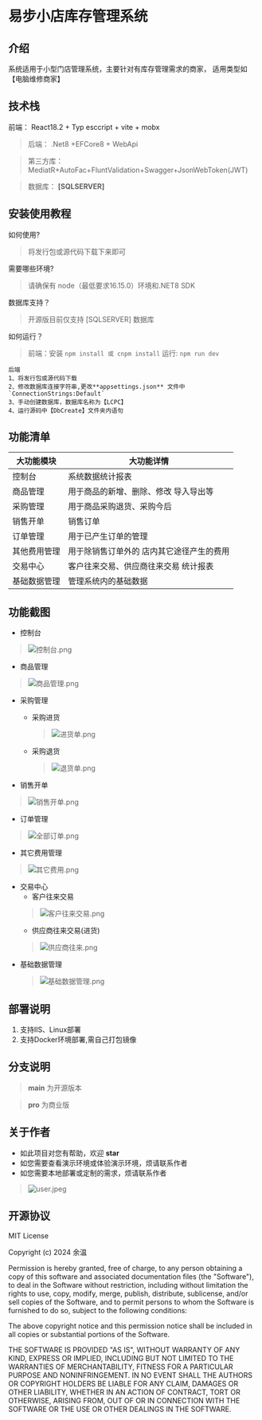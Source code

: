 # 易步小店库存管理系统

## 介绍
 系统适用于小型门店管理系统，主要针对有库存管理需求的商家，
适用类型如【电脑维修商家】

## 技术栈
> 
前端： React18.2 + Typ
esccript + vite + mobx 

> 后端： .Net8 +EFCore8 + WebApi

> 第三方库：MediatR+AutoFac+FluntValidation+Swagger+JsonWebToken(JWT)

> 数据库：   **[SQLSERVER]** 

## 安装使用教程
如何使用?
>将发行包或源代码下载下来即可

需要哪些环境?
>请确保有 node（最低要求16.15.0）环境和.NET8 SDK

数据库支持？

> 开源版目前仅支持 [SQLSERVER] 数据库 


如何运行？
> 前端：安装 `npm install 或 cnpm install` 运行: `npm run dev`

```
后端
1、将发行包或源代码下载
2、修改数据库连接字符串,更改**appsettings.json** 文件中`ConnectionStrings:Default`
3、手动创建数据库，数据库名称为【LCPC】
4、运行源码中【DbCreate】文件夹内语句
```


## 功能清单
| 大功能模块  | 大功能详情               | 
|--------|---------------------|
| 控制台    | 系统数据统计报表            |
| 商品管理   | 用于商品的新增、删除、修改 导入导出等 |
| 采购管理   | 用于商品采购退货、采购今后       |
| 销售开单   | 销售订单                | 
| 订单管理   | 用于已产生订单的管理          | 
| 其他费用管理 | 用于除销售订单外的 店内其它途径产生的费用 | 
| 交易中心   | 客户往来交易、供应商往来交易 统计报表 |
| 基础数据管理 | 管理系统内的基础数据          |
## 功能截图
* 控制台
 > ![控制台.png](public%2Fimages%2F%E6%8E%A7%E5%88%B6%E5%8F%B0.png)
* 商品管理
> ![商品管理.png](public%2Fimages%2F%E5%95%86%E5%93%81%E7%AE%A1%E7%90%86.png)
* 采购管理
   * 采购进货
     > ![进货单.png](public%2Fimages%2F%E8%BF%9B%E8%B4%A7%E5%8D%95.png)
   * 采购退货
     > ![退货单.png](public%2Fimages%2F%E9%80%80%E8%B4%A7%E5%8D%95.png)
 
* 销售开单
> ![销售开单.png](public%2Fimages%2F%E9%94%80%E5%94%AE%E5%BC%80%E5%8D%95.png)
* 订单管理

> ![全部订单.png](public%2Fimages%2F%E5%85%A8%E9%83%A8%E8%AE%A2%E5%8D%95.png)
* 其它费用管理
> ![其它费用.png](public%2Fimages%2F%E5%85%B6%E5%AE%83%E8%B4%B9%E7%94%A8.png)
* 交易中心
  * 客户往来交易
  > ![客户往来交易.png](public%2Fimages%2F%E5%AE%A2%E6%88%B7%E5%BE%80%E6%9D%A5%E4%BA%A4%E6%98%93.png)
  * 供应商往来交易(进货)
  > ![供应商往来.png](public%2Fimages%2F%E4%BE%9B%E5%BA%94%E5%95%86%E5%BE%80%E6%9D%A5.png)
* 基础数据管理
  > ![基础数据管理.png](public%2Fimages%2F%E5%9F%BA%E7%A1%80%E6%95%B0%E6%8D%AE%E7%AE%A1%E7%90%86.png)
## 部署说明

1.  支持IIS、Linux部署
2.  支持Docker环境部署,需自己打包镜像

## 分支说明
>  **main** 为开源版本

>  **pro**  为商业版

## 关于作者
  * 如此项目对您有帮助，欢迎 **star**
  * 如您需要查看演示环境或体验演示环境，烦请联系作者
  * 如您需要本地部署或定制的需求，烦请联系作者
  >  ![user.jpeg](public%2Fimages%2Fuser.jpeg)
## 开源协议

MIT License

Copyright (c) 2024 余温

Permission is hereby granted, free of charge, to any person obtaining a copy
of this software and associated documentation files (the "Software"), to deal
in the Software without restriction, including without limitation the rights
to use, copy, modify, merge, publish, distribute, sublicense, and/or sell
copies of the Software, and to permit persons to whom the Software is
furnished to do so, subject to the following conditions:

The above copyright notice and this permission notice shall be included in all
copies or substantial portions of the Software.

THE SOFTWARE IS PROVIDED "AS IS", WITHOUT WARRANTY OF ANY KIND, EXPRESS OR
IMPLIED, INCLUDING BUT NOT LIMITED TO THE WARRANTIES OF MERCHANTABILITY,
FITNESS FOR A PARTICULAR PURPOSE AND NONINFRINGEMENT. IN NO EVENT SHALL THE
AUTHORS OR COPYRIGHT HOLDERS BE LIABLE FOR ANY CLAIM, DAMAGES OR OTHER
LIABILITY, WHETHER IN AN ACTION OF CONTRACT, TORT OR OTHERWISE, ARISING FROM,
OUT OF OR IN CONNECTION WITH THE SOFTWARE OR THE USE OR OTHER DEALINGS IN THE
SOFTWARE.

